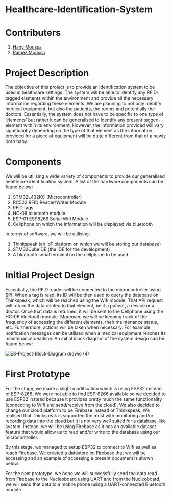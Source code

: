 
# Healthcare-Identification-System

# Contributers
1. [Hany Moussa](https://github.com/hanymoussa)
2. [Ramez Moussa](https://github.com/ramezmoussa)

# Project Description
The objective of this project is to provide an identification system to be used in healthcare settings. The system will be able to identify any RFID-tagged elements within the environment and provide all the necessary information regarding these elements. We are planning to not only identify medical equipment, but also the patients, the rooms and potentially the doctors. Essentially, the system does not have to be specific to one type of ‘elements’ but rather it can be generalised to identify any present tagged-element within its environment. However, the information provided will vary significantly depending on the type of that element as the information provided for a piece of equipment will be quite different from that of a newly born baby.

# Components
We will be utilising a wide variety of components to provide our generalised healthcare identification system. A list of the hardware components can be found below:
1. STM32L432KC (Microcontroller)
2. RC522 RFID Reader/Writer Module
3. RFID tags 
4. HC-06 bluetooth module
5. ESP-01 ESP8266 Serial Wifi Module
6. Cellphone on which the information will be displayed via bluetooth

In terms of software, we will be utilising:
1. Thinkspeak (an IoT platform on which we will be storing our database)
2. STM32CubeIDE (the IDE for the development)
3. A bluetooth serial terminal on the cellphone to be used

# Initial Project Design
Essentially, the RFID reader will be connected to the microcontroller using SPI. When a tag is read, its ID will be then used to query the database on Thinkspeak, which will be reached using the Wifi module. That API request will return the data related to that element, be it a patient, a device or a doctor. Once that data is returned, it will be sent to the Cellphone using the HC-06 bluetooth module. Moreover, we will be keeping track of the frequency of accessing the different elements, their maintenance status, etc. Furthermore, actions will be taken when necessary. For example, notification messages can be utilised when a medical equipment reaches its maintenance deadline. An initial block diagram of the system design can be found below:

![ES-Project-Block-Diagram drawio (4)](https://user-images.githubusercontent.com/57135988/164934623-6baf4c5f-a7db-45e4-a910-724c485d3158.png)


# First Prototype
For the stage, we made a slight modification which is using ESP32 instead of ESP-8266. We were not able to find ESP-8266 available so we decided to use ESP32 instead because it provides pretty much the same functionality (connecting to Wifi and send/receive from the cloud). We also decided to change our cloud platform to be Firebase instead of Thinkspeak. We realised that Thinkspeak is supported the most with monitoring and/or recording data into the cloud but it is not very well suited for a database-like system. Instead, we will be using Firebase as it has an available dataset feature that would allow us to read and/or write to the database using our microcontroller.

By this stage, we managed to setup ESP32 to connect to Wifi as well as reach Firebase. We created a datastore on Firebase that we will be accessing and an example of accessing a present document is shown below.

For the next prototype, we hope we will successfully send the data read from Firebase to the Nucleoboard using UART and from the Nucleoboard, we will send that data to a mobile phone using a UART-connected Bluetooth module 